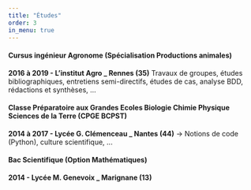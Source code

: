 ```yaml
---
title: "Études"
order: 3
in_menu: true
---
```

#### Cursus ingénieur Agronome (Spécialisation Productions animales)
**2016 à 2019 - L’institut Agro _ Rennes (35)**
Travaux de groupes, études bibliographiques, entretiens semi-directifs,
études de cas, analyse BDD, rédactions et synthèses, ...

#### Classe Préparatoire aux Grandes Ecoles Biologie Chimie Physique Sciences de la Terre (CPGE BCPST)
**2014 à 2017 - Lycée G. Clémenceau _ Nantes (44)**
→ Notions de code (Python), culture scientifique, ...

#### Bac Scientifique (Option Mathématiques)
**2014 - Lycée M. Genevoix _ Marignane (13)** 